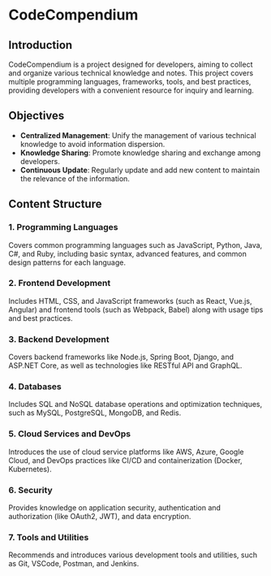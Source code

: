 # CodeCompendium

## Introduction

CodeCompendium is a project designed for developers, aiming to collect and organize various technical knowledge and notes. This project covers multiple programming languages, frameworks, tools, and best practices, providing developers with a convenient resource for inquiry and learning.

## Objectives

- **Centralized Management**: Unify the management of various technical knowledge to avoid information dispersion.
- **Knowledge Sharing**: Promote knowledge sharing and exchange among developers.
- **Continuous Update**: Regularly update and add new content to maintain the relevance of the information.

## Content Structure

### 1. Programming Languages

Covers common programming languages such as JavaScript, Python, Java, C#, and Ruby, including basic syntax, advanced features, and common design patterns for each language.

### 2. Frontend Development

Includes HTML, CSS, and JavaScript frameworks (such as React, Vue.js, Angular) and frontend tools (such as Webpack, Babel) along with usage tips and best practices.

### 3. Backend Development

Covers backend frameworks like Node.js, Spring Boot, Django, and ASP.NET Core, as well as technologies like RESTful API and GraphQL.

### 4. Databases

Includes SQL and NoSQL database operations and optimization techniques, such as MySQL, PostgreSQL, MongoDB, and Redis.

### 5. Cloud Services and DevOps

Introduces the use of cloud service platforms like AWS, Azure, Google Cloud, and DevOps practices like CI/CD and containerization (Docker, Kubernetes).

### 6. Security

Provides knowledge on application security, authentication and authorization (like OAuth2, JWT), and data encryption.

### 7. Tools and Utilities

Recommends and introduces various development tools and utilities, such as Git, VSCode, Postman, and Jenkins.
